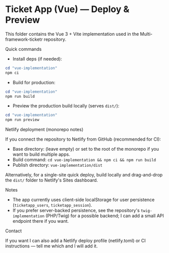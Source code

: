  # Ticket App (Vue) — Deploy & Preview

 This folder contains the Vue 3 + Vite implementation used in the Multi-framework-ticketr repository.

 Quick commands

 - Install deps (if needed):

 ```powershell
 cd "vue-implementation"
 npm ci
 ```

 - Build for production:

 ```powershell
 cd "vue-implementation"
 npm run build
 ```

 - Preview the production build locally (serves `dist/`):

 ```powershell
 cd "vue-implementation"
 npm run preview
 ```

 Netlify deployment (monorepo notes)

 If you connect the repository to Netlify from GitHub (recommended for CI):

 - Base directory: (leave empty) or set to the root of the monorepo if you want to build multiple apps.
 - Build command: `cd vue-implementation && npm ci && npm run build`
 - Publish directory: `vue-implementation/dist`

 Alternatively, for a single-site quick deploy, build locally and drag-and-drop the `dist/` folder to Netlify's Sites dashboard.

 Notes

 - The app currently uses client-side localStorage for user persistence (`ticketapp_users`, `ticketapp_session`).
 - If you prefer server-backed persistence, see the repository's `twig-implementation` (PHP/Twig) for a possible backend; I can add a small API endpoint there if you want.

 Contact

 If you want I can also add a Netlify deploy profile (netlify.toml) or CI instructions — tell me which and I will add it.
